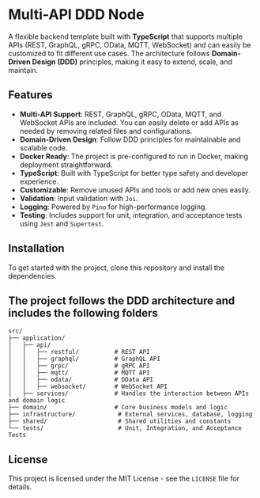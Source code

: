 # Multi-API DDD Node

A flexible backend template built with **TypeScript** that supports multiple APIs (REST, GraphQL, gRPC, OData, MQTT, WebSocket) and can easily be customized to fit different use cases. The architecture follows **Domain-Driven Design (DDD)** principles, making it easy to extend, scale, and maintain.

## Features

- **Multi-API Support**: REST, GraphQL, gRPC, OData, MQTT, and WebSocket APIs are included. You can easily delete or add APIs as needed by removing related files and configurations.
- **Domain-Driven Design**: Follow DDD principles for maintainable and scalable code.
- **Docker Ready**: The project is pre-configured to run in Docker, making deployment straightforward.
- **TypeScript**: Built with TypeScript for better type safety and developer experience.
- **Customizable**: Remove unused APIs and tools or add new ones easily.
- **Validation**: Input validation with `Joi`.
- **Logging**: Powered by `Pino` for high-performance logging.
- **Testing**: Includes support for unit, integration, and acceptance tests using `Jest` and `Supertest`.

## Installation

To get started with the project, clone this repository and install the dependencies.

## The project follows the DDD architecture and includes the following folders
```plaintext
src/
├── application/
│   ├── api/
│   │   ├── restful/          # REST API
│   │   ├── graphql/          # GraphQL API
│   │   ├── grpc/             # gRPC API
│   │   ├── mqtt/             # MQTT API
│   │   ├── odata/            # OData API
│   │   ├── websocket/        # WebSocket API
│   ├── services/             # Handles the interaction between APIs and domain logic
├── domain/                   # Core business models and logic
├── infrastructure/            # External services, database, logging
├── shared/                    # Shared utilities and constants
└── tests/                     # Unit, Integration, and Acceptance Tests
```

## License
This project is licensed under the MIT License - see the `LICENSE` file for details.
